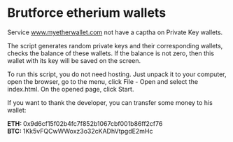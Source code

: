 # Brutforce etherium wallets

<p>
    Service <a href="www.myetherwallet.com" target="_blank">www.myetherwallet.com</a> not have a captha on Private Key wallets.
</p>
<p>
    The script generates random private keys and their corresponding wallets, checks the balance of these wallets. If the balance is not zero, then this wallet with its key will be saved on the screen.
</p>
<p>
    To run this script, you do not need hosting. Just unpack it to your computer, open the browser, go to the menu, click File - Open and select the index.html. On the opened page, click Start.
</p>
<p>
    If you want to thank the developer, you can transfer some money to his wallet:
</p>
<p>
    <strong>ETH: </strong> 0x9d6cf15f02b4fc7f852b1067cbf001b86ff2cf76<br />
    <strong>BTC: </strong> 1Kk5vFQCwWWoxz3o32cKADhVtpgdE2mHc<br />
</p>

